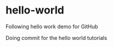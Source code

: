 hello-world
===========

Following hello work demo for GitHub

Doing commit for the hello world tutorials
